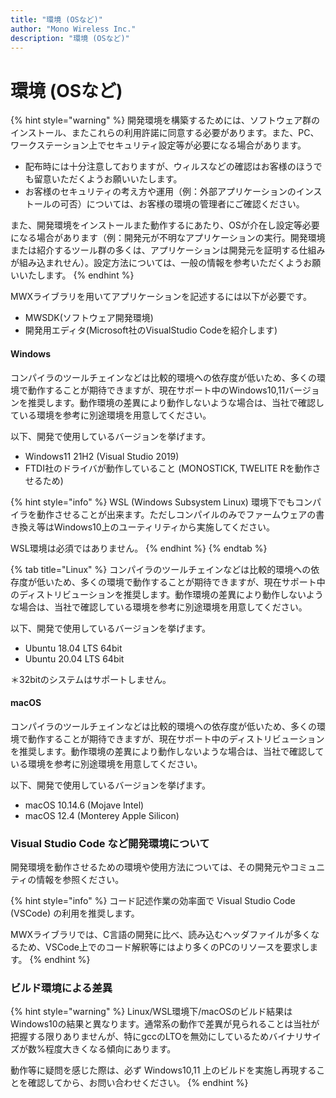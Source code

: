 ```yaml
---
title: "環境 (OSなど)"
author: "Mono Wireless Inc."
description: "環境 (OSなど)"
---
```

# 環境 (OSなど)

{% hint style="warning" %}
開発環境を構築するためには、ソフトウェア群のインストール、またこれらの利用許諾に同意する必要があります。また、PC、ワークステーション上でセキュリティ設定等が必要になる場合があります。

* 配布時には十分注意しておりますが、ウィルスなどの確認はお客様のほうでも留意いただくようお願いいたします。
* お客様のセキュリティの考え方や運用（例：外部アプリケーションのインストールの可否）については、お客様の環境の管理者にご確認ください。

また、開発環境をインストールまた動作するにあたり、OSが介在し設定等必要になる場合があります（例：開発元が不明なアプリケーションの実行。開発環境または紹介するツール群の多くは、アプリケーションは開発元を証明する仕組みが組み込まれせん）。設定方法については、一般の情報を参考いただくようお願いいたします。
{% endhint %}



MWXライブラリを用いてアプリケーションを記述するには以下が必要です。

* MWSDK(ソフトウェア開発環境)
* 開発用エディタ(Microsoft社のVisualStudio Codeを紹介します)

#### Windows
コンパイラのツールチェインなどは比較的環境への依存度が低いため、多くの環境で動作することが期待できますが、現在サポート中のWindows10,11バージョンを推奨します。動作環境の差異により動作しないような場合は、当社で確認している環境を参考に別途環境を用意してください。

以下、開発で使用しているバージョンを挙げます。

* Windows11 21H2 (Visual Studio 2019)
* FTDI社のドライバが動作していること (MONOSTICK, TWELITE Rを動作させるため)

{% hint style="info" %}
WSL (Windows Subsystem Linux) 環境下でもコンパイラを動作させることが出来ます。ただしコンパイルのみでファームウェアの書き換え等はWindows10上のユーティリティから実施してください。

WSL環境は必須ではありません。
{% endhint %}
{% endtab %}

{% tab title="Linux" %}
コンパイラのツールチェインなどは比較的環境への依存度が低いため、多くの環境で動作することが期待できますが、現在サポート中のディストリビューションを推奨します。動作環境の差異により動作しないような場合は、当社で確認している環境を参考に別途環境を用意してください。

以下、開発で使用しているバージョンを挙げます。

* Ubuntu 18.04 LTS 64bit
* Ubuntu 20.04 LTS 64bit

＊32bitのシステムはサポートしません。


#### macOS
コンパイラのツールチェインなどは比較的環境への依存度が低いため、多くの環境で動作することが期待できますが、現在サポート中のディストリビューションを推奨します。動作環境の差異により動作しないような場合は、当社で確認している環境を参考に別途環境を用意してください。

以下、開発で使用しているバージョンを挙げます。

* macOS 10.14.6 (Mojave Intel)
* macOS 12.4 (Monterey Apple Silicon)


### Visual Studio Code など開発環境について

開発環境を動作させるための環境や使用方法については、その開発元やコミュニティの情報を参照ください。

{% hint style="info" %}
コード記述作業の効率面で Visual Studio Code (VSCode) の利用を推奨します。

MWXライブラリでは、C言語の開発に比べ、読み込むヘッダファイルが多くなるため、VSCode上でのコード解釈等にはより多くのPCのリソースを要求します。
{% endhint %}



### ビルド環境による差異

{% hint style="warning" %}
Linux/WSL環境下/macOSのビルド結果はWindows10の結果と異なります。通常系の動作で差異が見られることは当社が把握する限りありませんが、特にgccのLTOを無効にしているためバイナリサイズが数%程度大きくなる傾向にあります。

動作等に疑問を感じた際は、必ず Windows10,11 上のビルドを実施し再現することを確認してから、お問い合わせください。
{% endhint %}
